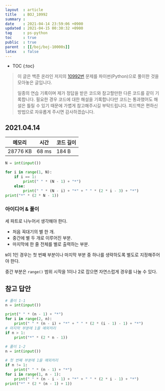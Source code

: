 ```yaml
---
layout  : article
title   : BOJ_10992
summary : 
date    : 2021-04-14 23:59:06 +0900
updated : 2021-04-15 00:30:32 +0900
tag     : ps-python
toc     : true
public  : true
parent  : [[/boj/boj-10000s]]
latex   : false
---
```

* TOC
{:toc}

> 이 글은 백준 온라인 저지의 [10992번](https://www.acmicpc.net/problem/10992) 문제를 파이썬(Python)으로 풀이한 것을 모아놓은 글입니다.
>
> 일종의 연습 기록이며 제가 정답을 받은 코드와 참고할만한 다른 코드를 같이 기록합니다. 필요한 경우 코드에 대한 해설을 기록합니다만 코드는 통과했어도 해설은 틀릴 수 있기 때문에 가볍게 참고해주시길 부탁드립니다. 피드백은 편하신 방법으로 자유롭게 주시면 감사하겠습니다.

## 2021.04.14

| 메모리    | 시간  | 코드 길이 |
| --------- | ----- | --------- |
| 28776 KB  | 68 ms | 184 B     |

```python
N = int(input())

for i in range(1, N):
    if i == 1:
        print(" " * (N - 1) + "*")
    else:
        print(" " * (N - i) + "*" + " " * (2 * i - 3) + "*")
print("*" * (2 * N - 1))
```

### 아이디어 & 풀이

세 파트로 나누어서 생각해야 한다.

* 처음 꼭대기의 별 한 개.
* 중간에 별 두 개로 이루어진 부분.
* 마지막에 한 줄 전체를 별로 출력하는 부분.

`N`이 1인 경우는 첫 번째 부분이나 마지막 부분 중 하나를 생략하도록 별도로 지정해주어야 한다.

중간 부분은 `range()` 범위 시작을 1이나 2로 잡으면 자연스럽게 경우를 나눌 수 있다.

## 참고 답안

```python
# 풀이 1-1
n = int(input())

print(" " * (n - 1) + "*")
for i in range(2, n):
    print(" " * (n - i) + "*" + " " * (2 * (i - 1) - 1) + "*")
# 마지막 부분에 1을 예외처리
if n > 1:
    print("*" * (2 * n - 1))
    
# 풀이 1-2
n = int(input())

# 첫 번째 부분에 1을 예외처리
if n != 1:
    print(" " * (n - 1) + "*")
for i in range(1, n - 1):
    print(" " * (n - i - 1) + "*" + " " * (2 * i - 1) + "*")
print("*" * (2 * (n - 1) + 1))
```

